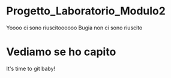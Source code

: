 # Progetto_Laboratorio_Modulo2
Yoooo ci sono riuscitoooooo
Bugia non ci sono riuscito

# Vediamo se ho capito

It's time to git baby!

